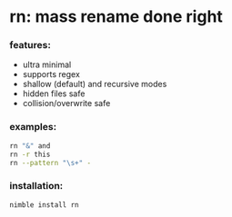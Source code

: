 # rn: mass rename done right


### features:
+ ultra minimal
+ supports regex
+ shallow (default) and recursive modes
+ hidden files safe
+ collision/overwrite safe


### examples:
```bash
rn "&" and
rn -r this
rn --pattern "\s+" -
```


### installation:
```bash
nimble install rn
```
